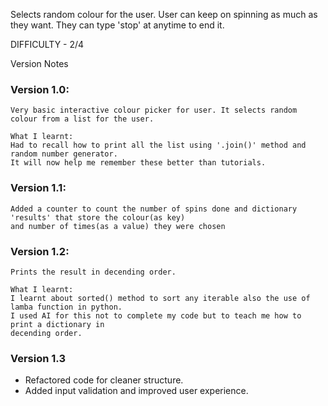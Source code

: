Selects random colour for the user. User can keep on spinning as much as they want.
They can type 'stop' at anytime to end it.

DIFFICULTY - 2/4

Version Notes

### Version 1.0:

    Very basic interactive colour picker for user. It selects random colour from a list for the user.

    What I learnt:
    Had to recall how to print all the list using '.join()' method and random number generator.
    It will now help me remember these better than tutorials.

### Version 1.1:

    Added a counter to count the number of spins done and dictionary 'results' that store the colour(as key)
    and number of times(as a value) they were chosen

### Version 1.2:

    Prints the result in decending order.

    What I learnt:
    I learnt about sorted() method to sort any iterable also the use of lamba function in python.
    I used AI for this not to complete my code but to teach me how to print a dictionary in
    decending order.


### Version 1.3
- Refactored code for cleaner structure.
- Added input validation and improved user experience.
